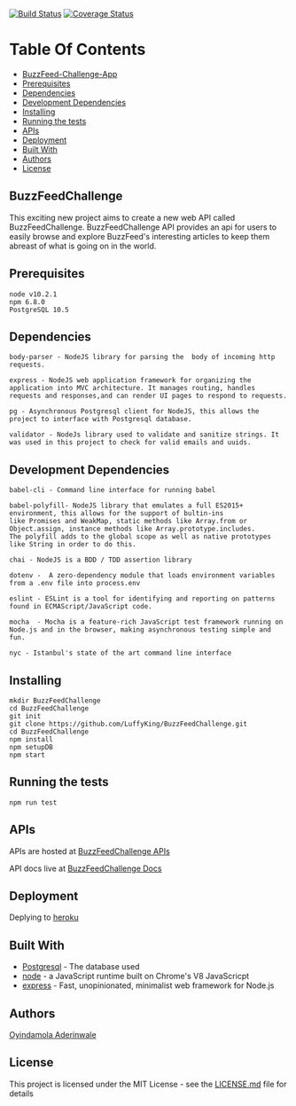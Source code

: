 [![Build Status](https://travis-ci.org/LuffyKing/BuzzFeedChallenge.svg?branch=develop)](https://travis-ci.org/LuffyKing/BuzzFeedChallenge)
[![Coverage Status](https://coveralls.io/repos/github/LuffyKing/BuzzFeedChallenge/badge.svg?branch=develop)](https://coveralls.io/github/LuffyKing/BuzzFeedChallenge?branch=develop)
# Table Of Contents
  - [BuzzFeed-Challenge-App](#BuzzFeedChallenge)
  - [Prerequisites](#prerequisites)
  - [Dependencies](#dependencies)
  - [Development Dependencies](#development-dependencies)
  - [Installing](#installing)
  - [Running the tests](#running-the-tests)
  - [APIs](#apis)
  - [Deployment](#deployment)
  - [Built With](#built-with)
  - [Authors](#authors)
  - [License](#license)

## BuzzFeedChallenge
This exciting new project aims to create a new web API called BuzzFeedChallenge. BuzzFeedChallenge API provides an api for users to easily browse and explore
 BuzzFeed's interesting articles to keep them abreast of what is going on in the world.

## Prerequisites
```
node v10.2.1
npm 6.8.0
PostgreSQL 10.5
```

## Dependencies
```
body-parser - NodeJS library for parsing the  body of incoming http requests.

express - NodeJS web application framework for organizing the application into MVC architecture. It manages routing, handles requests and responses,and can render UI pages to respond to requests.

pg - Asynchronous Postgresql client for NodeJS, this allows the project to interface with Postgresql database.

validator - NodeJs library used to validate and sanitize strings. It was used in this project to check for valid emails and uuids.
```

## Development Dependencies
```
babel-cli - Command line interface for running babel

babel-polyfill- NodeJS library that emulates a full ES2015+ environment, this allows for the support of bultin-ins
like Promises and WeakMap, static methods like Array.from or Object.assign, instance methods like Array.prototype.includes.
The polyfill adds to the global scope as well as native prototypes like String in order to do this.

chai - NodeJS is a BDD / TDD assertion library

dotenv -  A zero-dependency module that loads environment variables from a .env file into process.env

eslint - ESLint is a tool for identifying and reporting on patterns found in ECMAScript/JavaScript code.

mocha  - Mocha is a feature-rich JavaScript test framework running on Node.js and in the browser, making asynchronous testing simple and fun.

nyc - Istanbul's state of the art command line interface
```

## Installing
```
mkdir BuzzFeedChallenge
cd BuzzFeedChallenge
git init
git clone https://github.com/LuffyKing/BuzzFeedChallenge.git
cd BuzzFeedChallenge
npm install
npm setupDB
npm start
```
## Running the tests

```
npm run test
```
## APIs

APIs are hosted at [BuzzFeedChallenge APIs](https://buzzfeedchallenge.herokuapp.com/api/v1)

API docs live at [BuzzFeedChallenge Docs](https://buzzfeedchallenge.herokuapp.com/api/v1/api-docs)

## Deployment

Deplying to [heroku](https://devcenter.heroku.com/articles/getting-started-with-nodejs#deploy-the-app)

## Built With

* [Postgresql](https://www.postgresql.org/) - The database used
* [node](https://nodejs.org/en/) - a JavaScript runtime built on Chrome's V8 JavaScricpt
* [express](https://expressjs.com/) - Fast, unopinionated, minimalist web framework for Node.js

## Authors

[Oyindamola Aderinwale](https://github.com/LuffyKing)

## License

This project is licensed under the MIT License - see the [LICENSE.md](LICENSE.md) file for details
